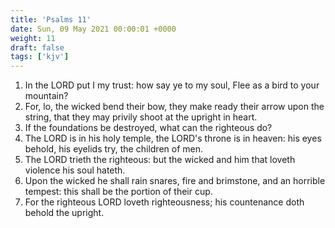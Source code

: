 ```yaml
---
title: 'Psalms 11'
date: Sun, 09 May 2021 00:00:01 +0000
weight: 11
draft: false
tags: ['kjv'] 
---
```


1. In the LORD put I my trust: how say ye to my soul, Flee as a bird to your mountain?
2. For, lo, the wicked bend their bow, they make ready their arrow upon the string, that they may privily shoot at the upright in heart.
3. If the foundations be destroyed, what can the righteous do?
4. The LORD is in his holy temple, the LORD's throne is in heaven: his eyes behold, his eyelids try, the children of men.
5. The LORD trieth the righteous: but the wicked and him that loveth violence his soul hateth.
6. Upon the wicked he shall rain snares, fire and brimstone, and an horrible tempest: this shall be the portion of their cup.
7. For the righteous LORD loveth righteousness; his countenance doth behold the upright.
